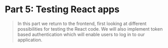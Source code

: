 # Part 5: Testing React apps

> In this part we return to the frontend, first looking at different possibilities for testing the React code. We will also implement token based authentication which will enable users to log in to our application.
